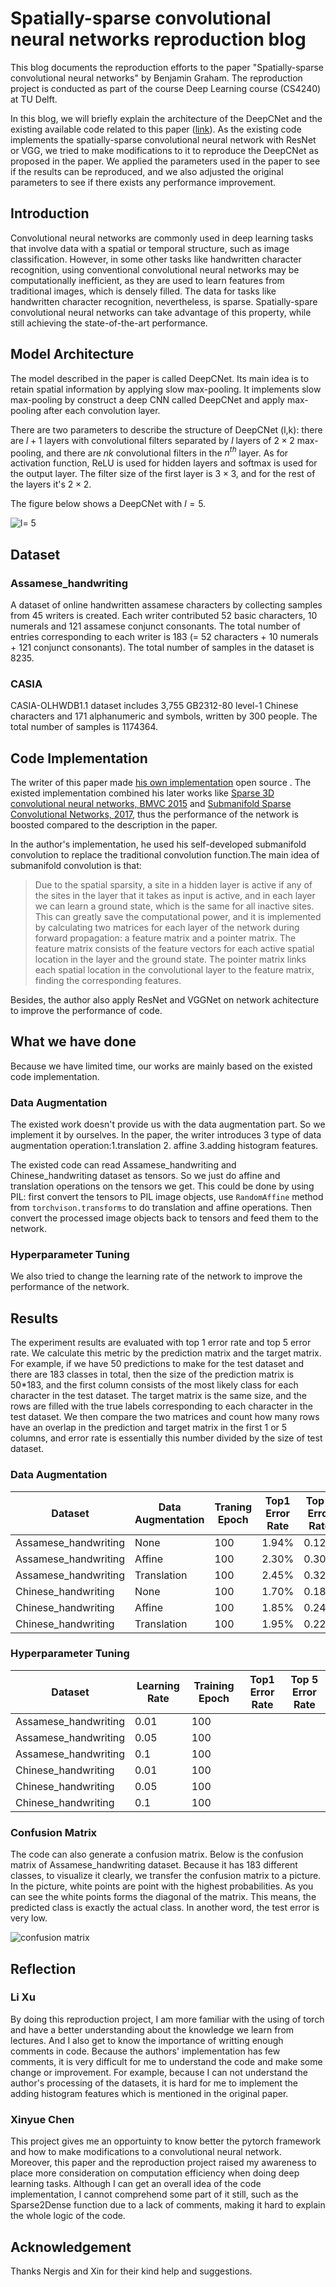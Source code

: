 # Spatially-sparse convolutional neural networks reproduction blog

This blog documents the reproduction efforts to the paper "Spatially-sparse convolutional neural networks" by Benjamin Graham. The reproduction project is conducted as part of the course Deep Learning course (CS4240) at TU Delft.

In this blog, we will briefly explain the architecture of the DeepCNet and the existing available code related to this paper ([link](https://github.com/btgraham/SparseConvNet)). As the existing code implements the spatially-sparse convolutional neural network with ResNet or VGG, we tried to make modifications to it to reproduce the DeepCNet as proposed in the paper. We applied the parameters used in the paper to see if the results can be reproduced, and we also adjusted the original parameters to see if there exists any performance improvement.

## Introduction

Convolutional neural networks are commonly used in deep learning tasks that involve data with a spatial or temporal structure, such as image classification. However, in some other tasks like handwritten character recognition, using conventional convolutional neural networks may be computationally inefficient, as they are used to learn features from traditional images, which is densely filled. The data for tasks like handwritten character recognition, nevertheless, is sparse. Spatially-spare convolutional neural networks can take advantage of this property, while still achieving the state-of-the-art performance.

## Model Architecture
The model described in the paper is called DeepCNet. Its main idea is to retain spatial information by applying slow max-pooling. It implements slow max-pooling by construct a deep CNN called DeepCNet and apply max-pooling after each convolution layer.

There are two parameters to describe the structure of DeepCNet (l,k): there are $l+1$ layers with convolutional filters separated by $l$ layers of $2\times 2$ max-pooling, and there are $nk$ convolutional filters in the $n^{th}$ layer. As for activation function, ReLU is used for hidden layers and softmax is used for the output layer. The filter size of the first layer is $3 \times 3$, and for the rest of the layers it's $2\times2$.

The figure below shows a DeepCNet with $l=5$.

![l= 5](/img/l=5.png)



## Dataset

### Assamese_handwriting
A dataset of online handwritten assamese characters by collecting samples from 45 writers is created. Each writer contributed 52 basic characters, 10 numerals and 121 assamese conjunct consonants. The total number of entries corresponding to each writer is 183 (= 52 characters + 10 numerals + 121 conjunct consonants). The total number of samples in the dataset is 8235.

### CASIA
CASIA-OLHWDB1.1 dataset includes 3,755 GB2312-80 level-1 Chinese characters and 171 alphanumeric and symbols, written by 300 people. The total number of samples is 1174364.

## Code Implementation
The writer of this paper made [his own implementation](https://github.com/facebookresearch/SparseConvNet/tree/master/sparseconvnet) open source . The existed implementation combined his later works like [Sparse 3D convolutional neural networks, BMVC 2015](http://arxiv.org/abs/1505.02890) and [Submanifold Sparse Convolutional Networks, 2017](https://arxiv.org/abs/1706.01307), thus the performance of the network is boosted compared to the description in the paper. 

In the author's implementation, he used his self-developed submanifold convolution to replace the traditional convolution function.The main idea of submanifold convolution is that:

>Due to the spatial sparsity, a site in a hidden layer is active if any of the sites in the layer that it takes as input is active, and in each layer we can learn a ground state, which is the same for all inactive sites. This can greatly save the computational power, and it is implemented by calculating two matrices for each layer of the network during forward propagation: a feature matrix and a pointer matrix. The feature matrix consists of the feature vectors for each active spatial location in the layer and the ground state. The pointer matrix links each spatial location in the convolutional layer to the feature matrix, finding the corresponding features. 

Besides, the author also apply ResNet and VGGNet on network achitecture to improve the performance of code.


## What we have done
Because we have limited time, our works are mainly based on the existed code implementation. 



### Data Augmentation
The existed work doesn't provide us with the data augmentation part. So we implement it by ourselves. In the paper, the writer introduces 3 type of data augmentation operation:1.translation 2. affine 3.adding histogram features.

The existed code can read Assamese_handwriting and Chinese_handwriting dataset as tensors. So we just do affine and translation operations on the tensors we get. This could be done by using PIL: first convert the tensors to PIL image objects, use `RandomAffine` method from `torchvison.transforms` to do translation and affine operations. Then convert the processed image objects back to tensors and feed them to the network. 

### Hyperparameter Tuning
We also tried to change the learning rate of the network to improve the performance of the network.


## Results
The experiment results are evaluated with top 1 error rate and top 5 error rate. We calculate this metric by the prediction matrix and the target matrix. For example, if we have 50 predictions to make for the test dataset and there are 183 classes in total, then the size of the prediction matrix is 50\*183, and the first column consists of the most likely class for each character in the test dataset. The target matrix is the same size, and the rows are filled with the true labels corresponding to each character in the test dataset. We then compare the two matrices and count how many rows have an overlap in the prediction and target matrix in the first 1 or 5 columns, and error rate is essentially this number divided by the size of test dataset. 


### Data Augmentation

| Dataset              | Data Augmentation | Traning Epoch | Top1 Error Rate | Top 5 Error Rate |
| -------------------- | ----------------- | ------------- | --------------- | ---------------- |
| Assamese_handwriting | None              | 100           | 1.94%           | 0.12%            |
| Assamese_handwriting | Affine            | 100           | 2.30%           | 0.30%            |
| Assamese_handwriting | Translation       | 100           | 2.45%           | 0.32%            |
| Chinese_handwriting  | None              | 100           | 1.70%           | 0.18%            |
| Chinese_handwriting  | Affine            | 100           | 1.85%           | 0.24%            |
| Chinese_handwriting  | Translation       | 100           | 1.95%           | 0.22%            |

### Hyperparameter Tuning

| Dataset              | Learning Rate | Training Epoch | Top1 Error Rate | Top 5 Error Rate |
| -------------------- | ------------- | -------------- | --------------- | ---------------- |
| Assamese_handwriting | 0.01          | 100            |                 |                  |
| Assamese_handwriting | 0.05          | 100            |                 |                  |
| Assamese_handwriting | 0.1           | 100            |                 |                  |
| Chinese_handwriting  | 0.01          | 100            |                 |                  |
| Chinese_handwriting  | 0.05          | 100            |                 |                  |
| Chinese_handwriting  | 0.1           | 100            |                 |                  |





### Confusion Matrix

The code can also generate a confusion matrix. Below is the confusion matrix of Assamese_handwriting dataset. Because it has 183 different classes, to visualize it clearly, we transfer the confusion matrix to a picture. In the picture, white points are point with the highest probabilities. As you can see the white points forms the diagonal of the matrix. This means, the predicted class is exactly the actual class. In another word, the test error is very low. 

![confusion matrix](/img/confusion-matrix.jpg)

## Reflection

### Li Xu
By doing this reproduction project, I am more familiar with the using of torch and have a better understanding about the knowledge we learn from lectures. And I also get to know the importance of writting enough comments in code. Because the authors' implementation has few comments, it is very difficult for me to understand the code and make some change or improvement. For example, because I can not understand the author's processing of the datasets, it is hard for me to implement the adding histogram features which is mentioned in the original paper.
### Xinyue Chen
This project gives me an opportuinty to know better the pytorch framework and how to make modifications to a convolutional neural network. Moreover, this paper and the reproduction project raised my awareness to place more consideration on computation efficiency when doing deep learning tasks. Although I can get an overall idea of the code implementation, I cannot comprehend some part of it still, such as the Sparse2Dense function due to a lack of comments, making it hard to explain the whole logic of the code. 

## Acknowledgement
Thanks Nergis and Xin for their kind help and suggestions.
